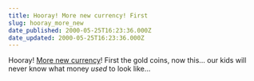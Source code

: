 ```yaml
---
title: Hooray! More new currency! First
slug: hooray_more_new
date_published: 2000-05-25T16:23:36.000Z
date_updated: 2000-05-25T16:23:36.000Z
---
```


Hooray! [More new currency](http://www.moneyfactory.com/currency.htm)! First the gold coins, now this… our kids will never know what money *used* to look like…
